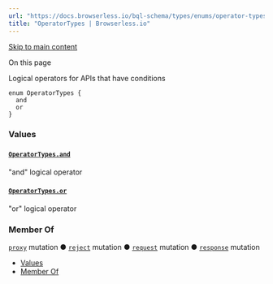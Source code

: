 ```yaml
---
url: "https://docs.browserless.io/bql-schema/types/enums/operator-types"
title: "OperatorTypes | Browserless.io"
---
```


[Skip to main content](https://docs.browserless.io/bql-schema/types/enums/operator-types#__docusaurus_skipToContent_fallback)

On this page

Logical operators for APIs that have conditions

```codeBlockLines_p187
enum OperatorTypes {
  and
  or
}

```

### Values [​](https://docs.browserless.io/bql-schema/types/enums/operator-types\#values "Direct link to Values")

#### [`OperatorTypes.and`](https://docs.browserless.io/bql-schema/types/enums/operator-types\#) [​](https://docs.browserless.io/bql-schema/types/enums/operator-types\#operatortypesand "Direct link to operatortypesand")

"and" logical operator

#### [`OperatorTypes.or`](https://docs.browserless.io/bql-schema/types/enums/operator-types\#) [​](https://docs.browserless.io/bql-schema/types/enums/operator-types\#operatortypesor "Direct link to operatortypesor")

"or" logical operator

### Member Of [​](https://docs.browserless.io/bql-schema/types/enums/operator-types\#member-of "Direct link to Member Of")

[`proxy`](https://docs.browserless.io/bql-schema/operations/mutations/proxy) mutation ● [`reject`](https://docs.browserless.io/bql-schema/operations/mutations/reject) mutation ● [`request`](https://docs.browserless.io/bql-schema/operations/mutations/request) mutation ● [`response`](https://docs.browserless.io/bql-schema/operations/mutations/response) mutation

- [Values](https://docs.browserless.io/bql-schema/types/enums/operator-types#values)
- [Member Of](https://docs.browserless.io/bql-schema/types/enums/operator-types#member-of)